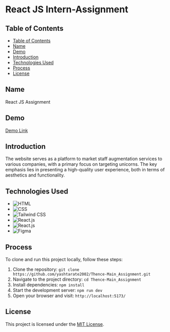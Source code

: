 # React JS Intern-Assignment

## Table of Contents
- [Table of Contents](#table-of-contents)
- [Name](#name)
- [Demo](#demo)
- [Introduction](#introduction)
- [Technologies Used](#technologies-used)
- [Process](#process)
- [License](#license)

## Name
React JS Assignment

## Demo
[Demo Link](https://thence-assignment-yash-tarate.netlify.app/)

## Introduction
The website serves as a platform to market staff augmentation services to various companies, with a
primary focus on targeting unicorns. The key emphasis lies in presenting a high-quality user
experience, both in terms of aesthetics and functionality.

## Technologies Used

- ![HTML](https://img.icons8.com/color/48/000000/html-5--v1.png)
- ![CSS](https://img.icons8.com/color/48/000000/css3.png) 
-  ![Tailwind CSS]([https://img.icons8.com/color/48/000000/tailwind-css.png](https://icons8.com/icon/4PiNHtUJVbLs/tailwind-css)v) 
- ![React.js](https://img.icons8.com/color/48/000000/javascript.png)
-   ![React.js](https://img.icons8.com/color/48/000000/react-native.png) 
- ![Figma](https://img.icons8.com/color/48/000000/figma--v1.png) 


## Process
To clone and run this project locally, follow these steps:

1. Clone the repository: `git clone https://github.com/yashtarate2002/Thence-Main_Assignment.git`
2. Navigate to the project directory: `cd Thence-Main_Assignment`
3. Install dependencies: `npm install`
4. Start the development server: `npm run dev`
5. Open your browser and visit: `http://localhost:5173/`

## License
This project is licensed under the [MIT License](LICENSE).
